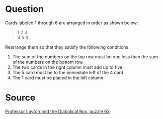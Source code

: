 # Question

Cards labeled 1 through 6 are arranged in order as shown below:
>1 2 3\
4 5 6

Rearrange them so that they satisfy the following conditions.

1. The sum of the numbers on the top row must be one less than the sum of the numbers on the bottom row.
2. The two cards in the right column must add up to five.
3. The 5 card must be to the immediate left of the 4 card.
4. The 1 card must be placed in the left column.

# Source

[Professor Layton and the Diabolical Box, puzzle 63](https://layton.fandom.com/wiki/Puzzle:Numbered_Cards)
